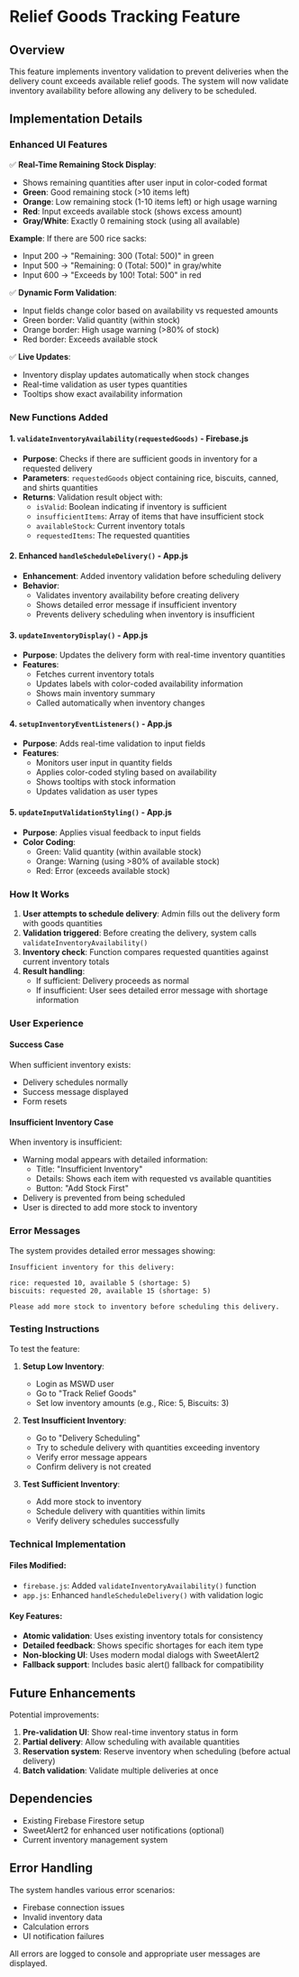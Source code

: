 # Relief Goods Tracking Feature

## Overview
This feature implements inventory validation to prevent deliveries when the delivery count exceeds available relief goods. The system will now validate inventory availability before allowing any delivery to be scheduled.

## Implementation Details

### Enhanced UI Features

✅ **Real-Time Remaining Stock Display**: 
- Shows remaining quantities after user input in color-coded format
- **Green**: Good remaining stock (>10 items left)
- **Orange**: Low remaining stock (1-10 items left) or high usage warning
- **Red**: Input exceeds available stock (shows excess amount)
- **Gray/White**: Exactly 0 remaining stock (using all available)

**Example**: If there are 500 rice sacks:
- Input 200 → "Remaining: 300 (Total: 500)" in green
- Input 500 → "Remaining: 0 (Total: 500)" in gray/white
- Input 600 → "Exceeds by 100! Total: 500" in red

✅ **Dynamic Form Validation**:
- Input fields change color based on availability vs requested amounts
- Green border: Valid quantity (within stock)
- Orange border: High usage warning (>80% of stock)
- Red border: Exceeds available stock

✅ **Live Updates**:
- Inventory display updates automatically when stock changes
- Real-time validation as user types quantities
- Tooltips show exact availability information

### New Functions Added

#### 1. `validateInventoryAvailability(requestedGoods)` - Firebase.js
- **Purpose**: Checks if there are sufficient goods in inventory for a requested delivery
- **Parameters**: `requestedGoods` object containing rice, biscuits, canned, and shirts quantities
- **Returns**: Validation result object with:
  - `isValid`: Boolean indicating if inventory is sufficient
  - `insufficientItems`: Array of items that have insufficient stock
  - `availableStock`: Current inventory totals
  - `requestedItems`: The requested quantities

#### 2. Enhanced `handleScheduleDelivery()` - App.js
- **Enhancement**: Added inventory validation before scheduling delivery
- **Behavior**: 
  - Validates inventory availability before creating delivery
  - Shows detailed error message if insufficient inventory
  - Prevents delivery scheduling when inventory is insufficient

#### 3. `updateInventoryDisplay()` - App.js
- **Purpose**: Updates the delivery form with real-time inventory quantities
- **Features**:
  - Fetches current inventory totals
  - Updates labels with color-coded availability information
  - Shows main inventory summary
  - Called automatically when inventory changes

#### 4. `setupInventoryEventListeners()` - App.js
- **Purpose**: Adds real-time validation to input fields
- **Features**:
  - Monitors user input in quantity fields
  - Applies color-coded styling based on availability
  - Shows tooltips with stock information
  - Updates validation as user types

#### 5. `updateInputValidationStyling()` - App.js
- **Purpose**: Applies visual feedback to input fields
- **Color Coding**:
  - Green: Valid quantity (within available stock)
  - Orange: Warning (using >80% of available stock)
  - Red: Error (exceeds available stock)

### How It Works

1. **User attempts to schedule delivery**: Admin fills out the delivery form with goods quantities
2. **Validation triggered**: Before creating the delivery, system calls `validateInventoryAvailability()`
3. **Inventory check**: Function compares requested quantities against current inventory totals
4. **Result handling**:
   - If sufficient: Delivery proceeds as normal
   - If insufficient: User sees detailed error message with shortage information

### User Experience

#### Success Case
When sufficient inventory exists:
- Delivery schedules normally
- Success message displayed
- Form resets

#### Insufficient Inventory Case
When inventory is insufficient:
- Warning modal appears with detailed information:
  - Title: "Insufficient Inventory"
  - Details: Shows each item with requested vs available quantities
  - Button: "Add Stock First"
- Delivery is prevented from being scheduled
- User is directed to add more stock to inventory

### Error Messages

The system provides detailed error messages showing:
```
Insufficient inventory for this delivery:

rice: requested 10, available 5 (shortage: 5)
biscuits: requested 20, available 15 (shortage: 5)

Please add more stock to inventory before scheduling this delivery.
```

### Testing Instructions

To test the feature:

1. **Setup Low Inventory**:
   - Login as MSWD user
   - Go to "Track Relief Goods"
   - Set low inventory amounts (e.g., Rice: 5, Biscuits: 3)

2. **Test Insufficient Inventory**:
   - Go to "Delivery Scheduling"
   - Try to schedule delivery with quantities exceeding inventory
   - Verify error message appears
   - Confirm delivery is not created

3. **Test Sufficient Inventory**:
   - Add more stock to inventory
   - Schedule delivery with quantities within limits
   - Verify delivery schedules successfully

### Technical Implementation

#### Files Modified:
- `firebase.js`: Added `validateInventoryAvailability()` function
- `app.js`: Enhanced `handleScheduleDelivery()` with validation logic

#### Key Features:
- **Atomic validation**: Uses existing inventory totals for consistency
- **Detailed feedback**: Shows specific shortages for each item type
- **Non-blocking UI**: Uses modern modal dialogs with SweetAlert2
- **Fallback support**: Includes basic alert() fallback for compatibility

## Future Enhancements

Potential improvements:
1. **Pre-validation UI**: Show real-time inventory status in form
2. **Partial delivery**: Allow scheduling with available quantities
3. **Reservation system**: Reserve inventory when scheduling (before actual delivery)
4. **Batch validation**: Validate multiple deliveries at once

## Dependencies

- Existing Firebase Firestore setup
- SweetAlert2 for enhanced user notifications (optional)
- Current inventory management system

## Error Handling

The system handles various error scenarios:
- Firebase connection issues
- Invalid inventory data
- Calculation errors
- UI notification failures

All errors are logged to console and appropriate user messages are displayed.